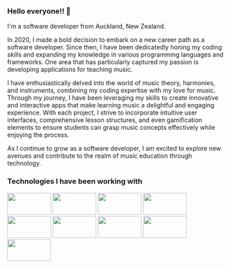 ### Hello everyone!! 👋


I'm a software developer from Auckland, New Zealand.

In 2020, I made a bold decision to embark on a new career path as a software developer. Since then, I have been dedicatedly honing my coding skills and expanding my knowledge in various programming languages and frameworks. One area that has particularly captured my passion is developing applications for teaching music. 

I have enthusiastically delved into the world of music theory, harmonies, and instruments, combining my coding expertise with my love for music. Through my journey, I have been leveraging my skills to create innovative and interactive apps that make learning music a delightful and engaging experience. With each project, I strive to incorporate intuitive user interfaces, comprehensive lesson structures, and even gamification elements to ensure students can grasp music concepts effectively while enjoying the process. 

As I continue to grow as a software developer, I am excited to explore new avenues and contribute to the realm of music education through technology.

### Technologies I have been working with


<img src="https://github.com/Campbell35/Campbell35/assets/93555331/c9472c1f-add4-4ad1-ace4-168c9980011d" width="100px" height="50px"> <img src="https://github.com/Campbell35/Campbell35/assets/93555331/a70e3147-dbeb-4c09-b135-b93e886bcb51" width="100px" height="50px"> <img src="https://github.com/Campbell35/Campbell35/assets/93555331/6f501097-8192-4034-a1f4-9036a9f80420" width="100px" height="50px"> <img src="https://github.com/Campbell35/Campbell35/assets/93555331/1c9077a7-0fc8-4d4f-980a-c2576d50b0cb" width="100px" height="50px"> <img src="https://github.com/Campbell35/Campbell35/assets/93555331/c1ec4ebd-976b-4b64-bc25-515ff1ed8a0c" width="100px" height="50px"> <img src="https://github.com/Campbell35/Campbell35/assets/93555331/bc40deef-4c7e-41b5-bf55-d702527d62d4" width="100px" height="50px">  <img src="https://github.com/Campbell35/Campbell35/assets/93555331/16e6ddd8-d115-414c-aa30-ef31724c6151" width="100px" height="50px">  <img src="https://github.com/Campbell35/Campbell35/assets/93555331/dd1f98e5-d4cc-451f-b119-28ee43f17659" width="100px" height="50px">  <img src="https://github.com/Campbell35/Campbell35/assets/93555331/b7dca6bd-4f39-47a9-88ff-da8fefc8cec8" width="100px" height="50px">



